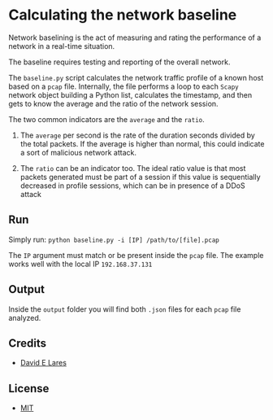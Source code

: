 # Calculating the network baseline

Network baselining is the act of measuring and rating the performance of a network in a real-time situation.

The baseline requires testing and reporting of the overall network.

The `baseline.py` script calculates the network traffic profile of a known host based on a `pcap` file. Internally, the file performs a loop to each `Scapy` network object building a Python list, calculates the timestamp, and then gets to know the average and the ratio of the network session.

The two common indicators are the `average` and the `ratio`.

1. The `average` per second is the rate of the duration seconds divided by the total packets. If the average is higher than normal, this could indicate a sort of malicious network attack.

2. The `ratio` can be an indicator too. The ideal ratio value is that most packets generated must be part of a session if this value is sequentially decreased in profile sessions, which can be in presence of a DDoS attack

## Run

Simply run: `python baseline.py -i [IP] /path/to/[file].pcap`

The `IP` argument must match or be present inside the `pcap` file. The example works well with the local IP `192.168.37.131`

## Output

Inside the `output` folder you will find both `.json` files for each `pcap` file analyzed.

## Credits

 - [David E Lares](https://twitter.com/davidlares3)

## License

 - [MIT](https://opensource.org/licenses/MIT)
